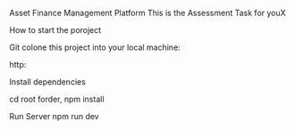Asset Finance Management Platform
This is the Assessment Task for youX

How to start the poroject

Git colone this project into your local machine:

http:

Install dependencies

cd root forder,
npm install


Run Server
npm run dev
